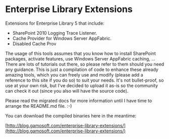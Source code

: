 # Enterprise Library Extensions

Extensions for Enterprise Library 5 that include:
* SharePoint 2010 Logging Trace Listener.
* Cache Provider for Windows Server AppFabric.
* Disabled Cache Prov

The usage of this tools assumes that you know how to install SharePoint packages, activate features, use Windows Server AppFabric caching, ... There are lots of tutorials out there, so please refer to them should you need any guidance. This is just a compilation of code to enhance these already amazing tools, which you can freely use and modify (please add a reference to this site if you do so) to suit your needs. It's not bullet-proof, so use at your own risk, but I've decided to upload it as-is so the community can check it out (since you also will have the source code).

Please read the migrated docs for more information until I have time to arrange the README.md file. :-)

You can download the compiled binaries here in the meantime:

[http://blog.gamosoft.com/enterprise-library-extensions/](http://blog.gamosoft.com/enterprise-library-extensions/)
